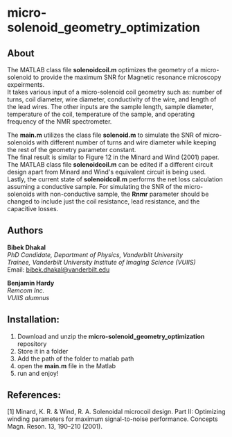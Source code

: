 # micro-solenoid_geometry_optimization

## About
The MATLAB class file **solenoidcoil.m** optimizes the geometry of a micro-solenoid to provide the maximum SNR for Magnetic resonance microscopy expeirments.  
It takes various input of a micro-solenoid coil geometry such as: number of turns, coil diameter, wire diameter, conductivity of the wire,  and length of the lead wires.  The other inputs are the sample length, sample diameter, temperature of the coil, temperature of the sample, and operating frequency of the NMR spectrometer.  

The **main.m** utilizes the class file **solenoid.m** to simulate the SNR of micro-solenoids with different number of turns and wire diameter while keeping the rest of the geometry parameter constant.  
The final result is similar to Figure 12 in the Minard and Wind (2001) paper. The MATLAB class file **solenoidcoil.m** can be edited if a different circuit design apart from Minard and Wind's equivalent circuit is being used.  
Lastly, the current state of **solenoidcoil.m** performs the net loss calculation assuming a conductive sample. For simulating the SNR of the micro-solenoids with non-conductive sample, the **Rnmr** parameter should be changed to include just the coil resistance, lead resistance, and the capacitive losses. 

## Authors
**Bibek Dhakal**  
*PhD Candidate, Department of Physics, Vanderbilt University*  
*Trainee, Vanderbilt University Institute of Imaging Science (VUIIS)*  
Email: bibek.dhakal@vanderbilt.edu

**Benjamin Hardy**  
*Remcom Inc.*  
*VUIIS alumnus*

## Installation:
1. Download and unzip the **micro-solenoid_geometry_optimization** repository
2. Store it in a folder
3. Add the path of the folder to matlab path
4. open the **main.m** file in the Matlab
5. run and enjoy!

## References: 
[1] Minard, K. R. & Wind, R. A. Solenoidal microcoil design. Part II: Optimizing winding parameters for maximum signal-to-noise performance. Concepts Magn. Reson. 13, 190–210 (2001).
